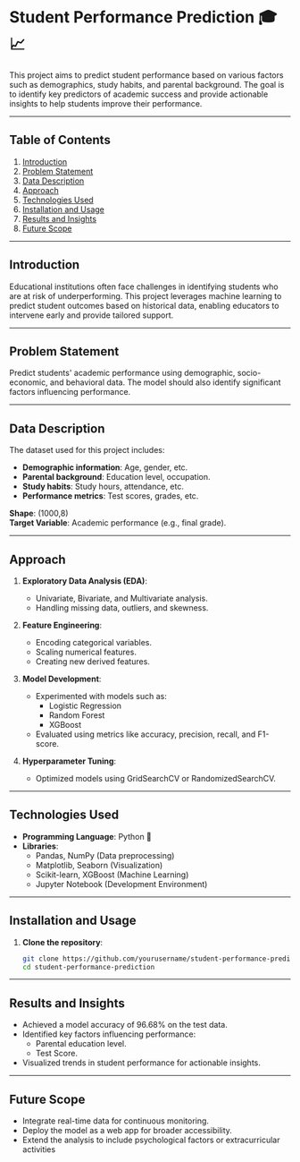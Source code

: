 # Student Performance Prediction 🎓📈

This project aims to predict student performance based on various factors such as demographics, study habits, and parental background. The goal is to identify key predictors of academic success and provide actionable insights to help students improve their performance.

---

## Table of Contents
1. [Introduction](#introduction)
2. [Problem Statement](#problem-statement)
3. [Data Description](#data-description)
4. [Approach](#approach)
5. [Technologies Used](#technologies-used)
6. [Installation and Usage](#installation-and-usage)
7. [Results and Insights](#results-and-insights)
8. [Future Scope](#future-scope)

---

## Introduction
Educational institutions often face challenges in identifying students who are at risk of underperforming. This project leverages machine learning to predict student outcomes based on historical data, enabling educators to intervene early and provide tailored support.

---

## Problem Statement
Predict students' academic performance using demographic, socio-economic, and behavioral data. The model should also identify significant factors influencing performance.

---

## Data Description
The dataset used for this project includes:
- **Demographic information**: Age, gender, etc.
- **Parental background**: Education level, occupation.
- **Study habits**: Study hours, attendance, etc.
- **Performance metrics**: Test scores, grades, etc.

**Shape**: (1000,8)<br> 
**Target Variable**: Academic performance (e.g., final grade).

---

## Approach
1. **Exploratory Data Analysis (EDA)**:
   - Univariate, Bivariate, and Multivariate analysis.
   - Handling missing data, outliers, and skewness.

2. **Feature Engineering**:
   - Encoding categorical variables.
   - Scaling numerical features.
   - Creating new derived features.

3. **Model Development**:
   - Experimented with models such as:
     - Logistic Regression
     - Random Forest
     - XGBoost
   - Evaluated using metrics like accuracy, precision, recall, and F1-score.

4. **Hyperparameter Tuning**:
   - Optimized models using GridSearchCV or RandomizedSearchCV.

---

## Technologies Used
- **Programming Language**: Python 🐍
- **Libraries**:
  - Pandas, NumPy (Data preprocessing)
  - Matplotlib, Seaborn (Visualization)
  - Scikit-learn, XGBoost (Machine Learning)
  - Jupyter Notebook (Development Environment)

---

## Installation and Usage
1. **Clone the repository**:
   ```bash
   git clone https://github.com/yourusername/student-performance-prediction.git
   cd student-performance-prediction

---

## Results and Insights
- Achieved a model accuracy of 96.68% on the test data.
- Identified key factors influencing performance:
  - Parental education level.
  - Test Score.
- Visualized trends in student performance for actionable insights.

---

## Future Scope
- Integrate real-time data for continuous monitoring.
- Deploy the model as a web app for broader accessibility.
- Extend the analysis to include psychological factors or extracurricular activities
